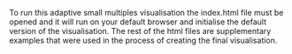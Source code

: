 To run this adaptive small multiples visualisation the index.html file must be opened 
and it will run on your default browser and initialise the default version of the visualisation.
The rest of the html files are supplementary examples that were used in the process of creating the final visualisation.
